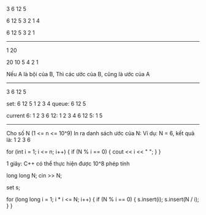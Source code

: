 3
6 12 5

6 12 5 3 2 1 4


6 12 5 3 2 1 

--------------
1
20

20 10 5 4 2 1

Nếu A là bội của B,
Thì các ước của B, cũng là ước của A

--------------------------------------------------

3
6 12 5

set: 6 12 5 1 2 3 4
queue: 6 12 5

current
6: 1 2 3 6
12: 1 2 3 4 6 12
5: 1 5

---------------------------------------------
Cho số N (1 <= n <= 10^9)
In ra danh sách ước của N:
Ví dụ: N = 6, kết quả là: 1 2 3 6

for (int i = 1; i <= n; i++) {
    if (N % i == 0) {
        cout << i << " ";
    }
}

1 giây: C++ có thể thực hiện được 10^8 phép tính

long long N;
cin >> N;

set<long long> s;

for (long long i = 1; i * i <= N; i++) {
    if (N % i == 0) {
        s.insert(i);
        s.insert(N / i);
    }
}




